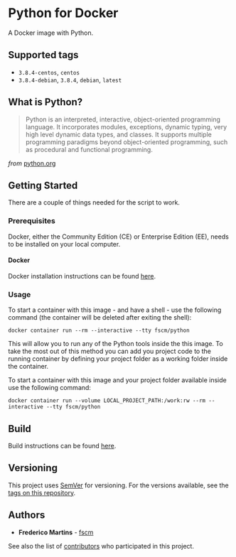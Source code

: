 # Python for Docker

A Docker image with Python.

## Supported tags

- `3.8.4-centos`, `centos`
- `3.8.4-debian`, `3.8.4`, `debian`, `latest`

## What is Python?

> Python is an interpreted, interactive, object-oriented programming language. It incorporates modules, exceptions, dynamic typing, very high level dynamic data types, and classes. It supports multiple programming paradigms beyond object-oriented programming, such as procedural and functional programming.

*from* [python.org](https://docs.python.org/3/faq/general.html#what-is-python)

## Getting Started

There are a couple of things needed for the script to work.

### Prerequisites

Docker, either the Community Edition (CE) or Enterprise Edition (EE), needs to
be installed on your local computer.

#### Docker

Docker installation instructions can be found
[here](https://docs.docker.com/install/).

### Usage

To start a container with this image - and have a shell - use the following
command (the container will be deleted after exiting the shell):

```
docker container run --rm --interactive --tty fscm/python
```

This will allow you to run any of the Python tools inside the this image. To
take the most out of this method you can add you project code to the running
container by defining your project folder as a working folder inside the
container.

To start a container with this image and your project folder available inside
use the following command:

```
docker container run --volume LOCAL_PROJECT_PATH:/work:rw --rm --interactive --tty fscm/python
```

## Build

Build instructions can be found
[here](https://github.com/fscm/docker-python/blob/master/README.build.md).

## Versioning

This project uses [SemVer](http://semver.org/) for versioning. For the versions
available, see the [tags on this repository](https://github.com/fscm/docker-python/tags).

## Authors

* **Frederico Martins** - [fscm](https://github.com/fscm)

See also the list of [contributors](https://github.com/fscm/docker-python/contributors)
who participated in this project.
